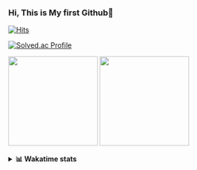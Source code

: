 ### Hi, This is My first Github👋
[![Hits](https://hits.seeyoufarm.com/api/count/incr/badge.svg?url=https%3A%2F%2Fgithub.com%2FJonghyun-Park1027&count_bg=%2379C83D&title_bg=%23555555&icon=&icon_color=%23E7E7E7&title=hits&edge_flat=false)](https://hits.seeyoufarm.com)
<br>

[![Solved.ac Profile](http://mazassumnida.wtf/api/v2/generate_badge?boj=ppjjhh1027)](https://solved.ac/ppjjhh1027/)

<p>
  <img height="180em" src="https://github-readme-stats-eight-rho-29.vercel.app/api?username=Jonghyun-Park1027&show_icons=true&include_all_commits=true&bg_color=30,e96443,904e95&title_color=fff&text_color=fff">
  <img height="180em" src="https://github-readme-stats-eight-rho-29.vercel.app/api/top-langs/?username=Jonghyun-Park1027&layout=compact&bg_color=30,e96443,904e95&title_color=fff&text_color=fff">


</p>
<details>
<summary><b>📊 Wakatime stats</b><br></summary>
<div>
<hr/>




<!--START_SECTION:waka-->
![Code Time](http://img.shields.io/badge/Code%20Time-87%20hrs%2049%20mins-blue)

![Profile Views](http://img.shields.io/badge/Profile%20Views-10-blue)

**🐱 My GitHub Data** 

> 🏆 81 Contributions in the Year 2023
 > 
> 📦 67.6 kB Used in GitHub's Storage 
 > 
> 🚫 Not Opted to Hire
 > 
> 📜 9 Public Repositories 
 > 
> 🔑 5 Private Repositories  
 > 
**I'm an Early 🐤** 

```text
🌞 Morning    16 commits     ███░░░░░░░░░░░░░░░░░░░░░░   11.94% 
🌆 Daytime    78 commits     ██████████████░░░░░░░░░░░   58.21% 
🌃 Evening    34 commits     ██████░░░░░░░░░░░░░░░░░░░   25.37% 
🌙 Night      6 commits      █░░░░░░░░░░░░░░░░░░░░░░░░   4.48%

```
📅 **I'm Most Productive on Sunday** 

```text
Monday       10 commits     █░░░░░░░░░░░░░░░░░░░░░░░░   7.46% 
Tuesday      8 commits      █░░░░░░░░░░░░░░░░░░░░░░░░   5.97% 
Wednesday    5 commits      █░░░░░░░░░░░░░░░░░░░░░░░░   3.73% 
Thursday     5 commits      █░░░░░░░░░░░░░░░░░░░░░░░░   3.73% 
Friday       24 commits     ████░░░░░░░░░░░░░░░░░░░░░   17.91% 
Saturday     39 commits     ███████░░░░░░░░░░░░░░░░░░   29.1% 
Sunday       43 commits     ████████░░░░░░░░░░░░░░░░░   32.09%

```


📊 **This Week I Spent My Time On** 

```text
⌚︎ Time Zone: Asia/Seoul

💬 Programming Languages: 
Jupyter                  7 hrs 59 mins       ████████████████░░░░░░░░░   64.2% 
Python                   3 hrs 10 mins       ██████░░░░░░░░░░░░░░░░░░░   25.53% 
Markdown                 41 mins             █░░░░░░░░░░░░░░░░░░░░░░░░   5.6% 
CSV/TSV                  28 mins             █░░░░░░░░░░░░░░░░░░░░░░░░   3.84% 
GitIgnore file           6 mins              ░░░░░░░░░░░░░░░░░░░░░░░░░   0.82%

🔥 Editors: 
PyCharm                  12 hrs 27 mins      █████████████████████████   100.0%

🐱‍💻 Projects: 
new_codingtest           6 hrs 5 mins        ████████████░░░░░░░░░░░░░   48.9% 
포디블록                     2 hrs 46 mins       █████░░░░░░░░░░░░░░░░░░░░   22.21% 
vision                   1 hr 16 mins        ██░░░░░░░░░░░░░░░░░░░░░░░   10.23% 
Codingtest               1 hr 13 mins        ██░░░░░░░░░░░░░░░░░░░░░░░   9.77% 
English_study_Program    35 mins             █░░░░░░░░░░░░░░░░░░░░░░░░   4.8%

💻 Operating System: 
Windows                  12 hrs 27 mins      █████████████████████████   100.0%

```

**I Mostly Code in Jupyter Notebook** 

```text
Jupyter Notebook         6 repos             ███████████████░░░░░░░░░░   60.0% 
Python                   2 repos             █████░░░░░░░░░░░░░░░░░░░░   20.0% 
HTML                     1 repo              ██░░░░░░░░░░░░░░░░░░░░░░░   10.0% 
R                        1 repo              ██░░░░░░░░░░░░░░░░░░░░░░░   10.0%

```



 Last Updated on 24/01/2023 18:43:36 UTC
<!--END_SECTION:waka-->
</details>



